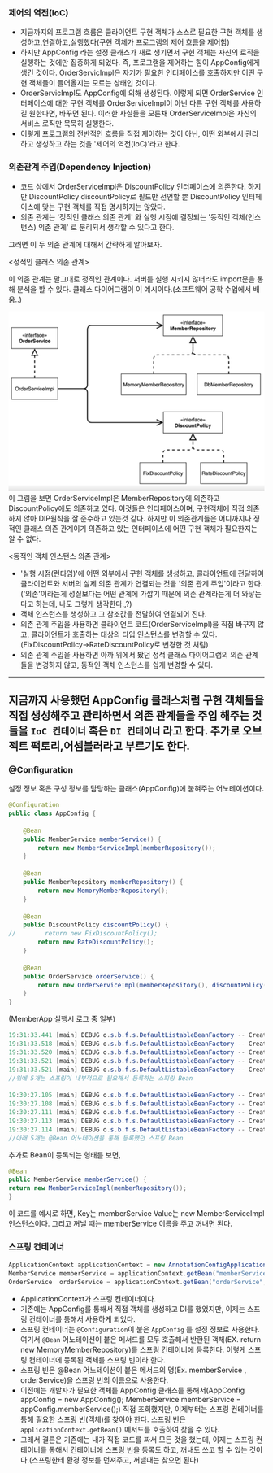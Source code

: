 ### 제어의 역전(IoC)
- 지금까지의 프로그램 흐름은 클라이언트 구현 객체가 스스로 필요한 구현 객체를 생성하고,연결하고,실행했다(구현 객체가 프로그램의 제어 흐름을 제어함)
- 하지만 AppConfig 라는 설정 클래스가 새로 생기면서 구현 객체는 자신의 로직을 실행하는 것에만 집중하게 되었다. 즉, 프로그램을 제어하는 힘이 AppConfig에게 생긴 것이다.
OrderServicImpl은 자기가 필요한 인터페이스를 호출하지만 어떤 구현 객체들이 들어올지는 모르는 상태인 것이다.
- OrderServicImpl도 AppConfig에 의해 생성된다. 이렇게 되면 OrderService 인터페이스에 대한 구현 객체를
OrderServiceImpl이 아닌 다른 구현 객체를 사용하길 원한다면, 바꾸면 된다. 이러한 사실들을 모른채 OrderServiceImpl은 자신의 서비스 로직만 묵묵히 실행한다.
- 이렇게 프로그램의 전반적인 흐름을 직접 제어하는 것이 아닌, 어떤 외부에서 관리하고 생성하고 하는 것을 '제어의 역전(IoC)'라고 한다.

### 의존관계 주입(Dependency Injection)

- 코드 상에서 OrderServiceImpl은 DiscountPolicy 인터페이스에 의존한다. 하지만 DiscountPolicy discountPolicy로 필드만 선언할 뿐
DiscountPolicy 인터페이스에 맞는 구현 객체를 직접 명시하지는 않았다.
- 의존 관계는 '정적인 클래스 의존 관계' 와 실행 시점에 결정되는 '동적인 객체(인스턴스) 의존 관계' 로 분리되서 생각할 수 있다고 한다.

그러면 이 두 의존 관계에 대해서 간략하게 알아보자.

<정적인 클래스 의존 관계>

이 의존 관계는 말그대로 정적인 관계이다. 서버를 실행 시키지 않더라도 import문을 통해 분석을 할 수 있다.
클래스 다이어그램이 이 예시이다.(소프트웨어 공학 수업에서 배움..)

![img.png](img.png)
이 그림을 보면 OrderServiceImpl은 MemberRepository에 의존하고 DiscountPolicy에도 의존하고 있다. 이것들은 인터페이스이며, 구현객체에 직접 의존하지 않아 DIP원칙을 잘 준수하고 있는것 같다.
하지만 이 의존관계들은 어디까지나 정적인 클래스 의존 관계이기 의존하고 있는 인터페이스에
어떤 구현 객체가 필요한지는 알 수 없다.

<동적인 객체 인스턴스 의존 관계>

- '실행 시점(런타임)'에 어떤 외부에서 구현 객체를 생성하고, 클라이언트에 전달하여
클라이언트와 서버의 실제 의존 관계가 연결되는 것을 '의존 관계 주입'이라고 한다.
('의존'이라는게 성질보다는 어떤 관계에 가깝기 때문에 의존 관계라는게 더 와닿는 다고
하는데, 나도 그렇게 생각한다,,?)
- 객체 인스턴스를 생성하고 그 참조값을 전달하여 연결되어 진다.
- 의존 관계 주입을 사용하면 클라이언트 코드(OrderServiceImpl)을 직접 바꾸지 않고, 클라이언트가 호출하는
대상의 타입 인스턴스를 변경할 수 있다.(FixDiscountPolicy->RateDiscountPolicy로 변경한 것 처럼)
- 의존 관계 주입을 사용하면 아까 위에서 봤던 정적 클래스 다이어그램의 의존 관계들을 변경하지 않고, 동적인 객체
인스턴스를 쉽게 변경할 수 있다.
---

지금까지 사용했던 AppConfig 클래스처럼 구현 객체들을 직접 생성해주고 관리하면서
의존 관계들을 주입 해주는 것들을 <b>`IoC 컨테이너`</b> 혹은 <b>`DI 컨테이너`</b>
라고 한다. 추가로 오브젝트 팩토리,어셈블러라고 부르기도 한다. 
---

### @Configuration
설정 정보 혹은 구성 정보를 담당하는 클래스(AppConfig)에 붙혀주는 어노테이션이다.


```java
@Configuration
public class AppConfig {

    @Bean
    public MemberService memberService() {
        return new MemberServiceImpl(memberRepository());
    }

    @Bean
    public MemberRepository memberRepository() {
        return new MemoryMemberRepository();
    }

    @Bean
    public DiscountPolicy discountPolicy() {
//        return new FixDiscountPolicy();
        return new RateDiscountPolicy();
    }

    @Bean
    public OrderService orderService() {
        return new OrderServiceImpl(memberRepository(), discountPolicy());
    }
}
```
(MemberApp 실행시 로그 중 일부)
```java
19:31:33.441 [main] DEBUG o.s.b.f.s.DefaultListableBeanFactory -- Creating shared instance of singleton bean 'org.springframework.context.annotation.internalConfigurationAnnotationProcessor'
19:31:33.518 [main] DEBUG o.s.b.f.s.DefaultListableBeanFactory -- Creating shared instance of singleton bean 'org.springframework.context.event.internalEventListenerProcessor'
19:31:33.520 [main] DEBUG o.s.b.f.s.DefaultListableBeanFactory -- Creating shared instance of singleton bean 'org.springframework.context.event.internalEventListenerFactory'
19:31:33.521 [main] DEBUG o.s.b.f.s.DefaultListableBeanFactory -- Creating shared instance of singleton bean 'org.springframework.context.annotation.internalAutowiredAnnotationProcessor'
19:31:33.521 [main] DEBUG o.s.b.f.s.DefaultListableBeanFactory -- Creating shared instance of singleton bean 'org.springframework.context.annotation.internalCommonAnnotationProcessor'
//위에 5개는 스프링이 내부적으로 필요해서 등록하는 스픠링 Bean
        
19:30:27.105 [main] DEBUG o.s.b.f.s.DefaultListableBeanFactory -- Creating shared instance of singleton bean 'appConfig'
19:30:27.108 [main] DEBUG o.s.b.f.s.DefaultListableBeanFactory -- Creating shared instance of singleton bean 'memberService'
19:30:27.111 [main] DEBUG o.s.b.f.s.DefaultListableBeanFactory -- Creating shared instance of singleton bean 'memberRepository'
19:30:27.113 [main] DEBUG o.s.b.f.s.DefaultListableBeanFactory -- Creating shared instance of singleton bean 'discountPolicy'
19:30:27.114 [main] DEBUG o.s.b.f.s.DefaultListableBeanFactory -- Creating shared instance of singleton bean 'orderService'
//아래 5개는 @Bean 어노테이션을 통해 등록했던 스프링 Bean
```
추가로 Bean이 등록되는 형태를 보면,
```java
@Bean
public MemberService memberService() {
return new MemberServiceImpl(memberRepository());
}
```
이 코드를 예시로 하면, Key는 memberService Value는 new MemberServiceImpl 인스턴스이다.
그리고 꺼낼 때는 memberService 이름을 주고 꺼내면 된다.

### 스프링 컨테이너

```java
ApplicationContext applicationContext = new AnnotationConfigApplicationContext(AppConfig.class);
MemberService memberService = applicationContext.getBean("memberService", MemberService.class);
OrderService  orderService = applicationContext.getBean("orderService", OrderService.class);
```

- ApplicationContext가 스프링 컨테이너이다.
- 기존에는 AppConfig를 통해서 직접 객체를 생성하고 DI를 했었지만, 이제는 스프링 컨테이너를 통해서 사용하게 되었다.
- 스프링 컨테이너는 `@Configuration`이 붙은 `AppConfig` 를 설정 정보로 사용한다.
여기서 `@Bean` 어노테이션이 붙은 메서드를 모두 호출해서 반환된 객체(EX. return new MemoryMemberRepository)를 스프링 컨테이너에 등록한다. 
이렇게 스프링 컨테이너에 등록된 객체를 스프링 빈이라 한다.
- 스프링 빈은 @Bean 어노테이션이 붙은 메서드의 명(Ex. memberService , orderService)을 스프링 빈의 이름으로 사용한다.
- 이전에는 개발자가 필요한 객체를 AppConfig 클래스를 통해서(AppConfig appConfig = new AppConfig(); MemberService memberService = appConfig.memberService();) 직접 조회했지만, 
이제부터는 스프링 컨테이너를 통해 필요한 스프링 빈(객체)를 찾아야 한다.
스프링 빈은 `applicationContext.getBean()` 메서드를 호출하여 찾을 수 있다.
- 그래서 결론은 기존에는 내가 직접 코드를 짜서 모든 것을 했는데, 이제는 스프링 컨테이너를 통해서 컨테이너에 스프링 빈을 
등록도 하고, 꺼내도 쓰고 할 수 있는 것이다.(스프링한테 환경 정보를 던져주고, 꺼낼때는 찾으면 된다)



 



